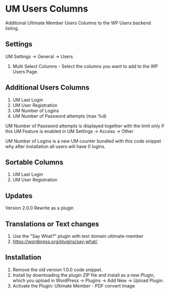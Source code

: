 # UM Users Columns
Additional Ultimate Member Users Columns to the WP Users backend listing.

## Settings 
UM Settings -> General -> Users
1. Multi Select Columns - Select the columns you want to add to the WP Users Page.

## Additional Users Columns
1. UM Last Login
2. UM User Registration
3. UM Number of Logins
4. UM Number of Password attempts (max %d)

UM Number of Password attempts is displayed together with the limit only if this UM Feature is enabled in UM Settings -> Access -> Other

UM Number of Logins is a new UM counter bundled with this code snippet why after installation all users will have 0 logins.

## Sortable Columns
1. UM Last Login
2. UM User Registration

## Updates
Version 2.0.0 Rewrite as a plugin

## Translations or Text changes
1. Use the "Say What?" plugin with text domain ultimate-member
2. https://wordpress.org/plugins/say-what/

## Installation
1. Remove the old version 1.0.0 code snippet.
2. Install by downloading the plugin ZIP file and install as a new Plugin, which you upload in WordPress -> Plugins -> Add New -> Upload Plugin.
3. Activate the Plugin: Ultimate Member - PDF convert Image
